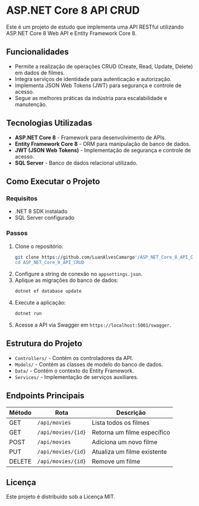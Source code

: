 # ASP.NET Core 8 API CRUD

Este é um projeto de estudo que implementa uma API RESTful utilizando ASP.NET Core 8 Web API e Entity Framework Core 8.

## Funcionalidades

- Permite a realização de operações CRUD (Create, Read, Update, Delete) em dados de filmes.
- Integra serviços de identidade para autenticação e autorização.
- Implementa JSON Web Tokens (JWT) para segurança e controle de acesso.
- Segue as melhores práticas da indústria para escalabilidade e manutenção.

## Tecnologias Utilizadas

- **ASP.NET Core 8** - Framework para desenvolvimento de APIs.
- **Entity Framework Core 8** - ORM para manipulação de banco de dados.
- **JWT (JSON Web Tokens)** - Implementação de segurança e controle de acesso.
- **SQL Server** - Banco de dados relacional utilizado.

## Como Executar o Projeto

### Requisitos

- .NET 8 SDK instalado
- SQL Server configurado

### Passos

1. Clone o repositório:
   ```sh
   git clone https://github.com/LuanAlvesCamargo'/ASP_NET_Core_8_API_CRUD.git
   cd ASP_NET_Core_8_API_CRUD
   ```
2. Configure a string de conexão no `appsettings.json`.
3. Aplique as migrações do banco de dados:
   ```sh
   dotnet ef database update
   ```
4. Execute a aplicação:
   ```sh
   dotnet run
   ```
5. Acesse a API via Swagger em `https://localhost:5001/swagger`.

## Estrutura do Projeto

- `Controllers/` - Contém os controladores da API.
- `Models/` - Contém as classes de modelo do banco de dados.
- `Data/` - Contém o contexto do Entity Framework.
- `Services/` - Implementação de serviços auxiliares.

## Endpoints Principais

| Método | Rota               | Descrição                   |
| ------ | ------------------ | --------------------------- |
| GET    | `/api/movies`      | Lista todos os filmes       |
| GET    | `/api/movies/{id}` | Retorna um filme específico |
| POST   | `/api/movies`      | Adiciona um novo filme      |
| PUT    | `/api/movies/{id}` | Atualiza um filme existente |
| DELETE | `/api/movies/{id}` | Remove um filme             |

## Licença

Este projeto é distribuído sob a Licença MIT. 

